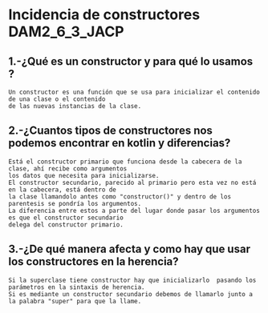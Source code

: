 # Incidencia de constructores DAM2_6_3_JACP

## 1.-¿Qué es un constructor y para qué lo usamos ?
    Un constructor es una función que se usa para inicializar el contenido de una clase o el contenido
    de las nuevas instancias de la clase.

## 2.-¿Cuantos tipos de constructores nos podemos encontrar en kotlin y diferencias?
    Está el constructor primario que funciona desde la cabecera de la clase, ahí recibe como argumentos
    los datos que necesita para inicializarse.
    El constructor secundario, parecido al primario pero esta vez no está en la cabecera, está dentro de
    la clase llamandolo antes como "constructor()" y dentro de los parentesis se pondría los argumentos.
    La diferencia entre estos a parte del lugar donde pasar los argumentos es que el constructor secundario
    delega del constructor primario.

## 3.-¿De qué manera afecta y como hay que usar los constructores en la herencia?
    Si la superclase tiene constructor hay que inicializarlo  pasando los parámetros en la sintaxis de herencia.
    Si es mediante un constructor secundario debemos de llamarlo junto a la palabra "super" para que la llame.    
